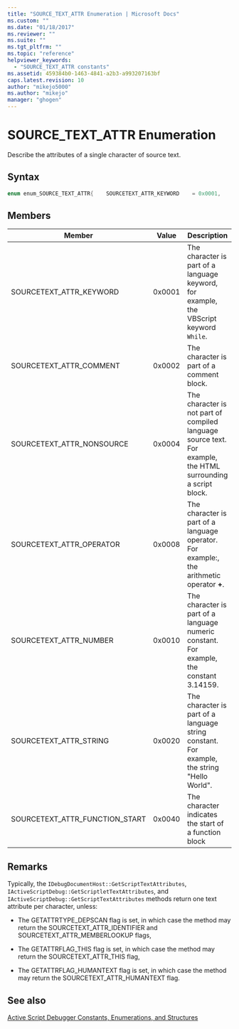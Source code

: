 ```yaml
---
title: "SOURCE_TEXT_ATTR Enumeration | Microsoft Docs"
ms.custom: ""
ms.date: "01/18/2017"
ms.reviewer: ""
ms.suite: ""
ms.tgt_pltfrm: ""
ms.topic: "reference"
helpviewer_keywords: 
  - "SOURCE_TEXT_ATTR constants"
ms.assetid: 459384b0-1463-4841-a2b3-a993207163bf
caps.latest.revision: 10
author: "mikejo5000"
ms.author: "mikejo"
manager: "ghogen"
---
```

# SOURCE_TEXT_ATTR Enumeration
Describe the attributes of a single character of source text.  
  
## Syntax  
  
```cpp  
enum enum_SOURCE_TEXT_ATTR{    SOURCETEXT_ATTR_KEYWORD    = 0x0001,    SOURCETEXT_ATTR_COMMENT    = 0x0002,    SOURCETEXT_ATTR_NONSOURCE    = 0x0004,    SOURCETEXT_ATTR_OPERATOR   = 0x0008,    SOURCETEXT_ATTR_NUMBER    = 0x0010,    SOURCETEXT_ATTR_STRING    = 0x0020,    SOURCETEXT_ATTR_FUNCTION_START  = 0x0040};  
```  
  
## Members  
  
|Member|Value|Description|  
|------------|-----------|-----------------|  
|SOURCETEXT_ATTR_KEYWORD|0x0001|The character is part of a language keyword, for example, the VBScript keyword `While`.|  
|SOURCETEXT_ATTR_COMMENT|0x0002|The character is part of a comment block.|  
|SOURCETEXT_ATTR_NONSOURCE|0x0004|The character is not part of compiled language source text. For example, the HTML surrounding a script block.|  
|SOURCETEXT_ATTR_OPERATOR|0x0008|The character is part of a language operator. For example:, the arithmetic operator **+**.|  
|SOURCETEXT_ATTR_NUMBER|0x0010|The character is part of a language numeric constant.  For example, the constant 3.14159.|  
|SOURCETEXT_ATTR_STRING|0x0020|The character is part of a language string constant. For example, the string "Hello World".|  
|SOURCETEXT_ATTR_FUNCTION_START|0x0040|The character indicates the start of a function block|  
  
## Remarks  
 Typically, the `IDebugDocumentHost::GetScriptTextAttributes`, `IActiveScriptDebug::GetScriptletTextAttributes`, and `IActiveScriptDebug::GetScriptTextAttributes` methods return one text attribute per character, unless:  
  
- The GETATTRTYPE_DEPSCAN flag is set, in which case the method may return the SOURCETEXT_ATTR_IDENTIFIER and SOURCETEXT_ATTR_MEMBERLOOKUP flags,  
  
- The GETATTRFLAG_THIS flag is set, in which case the method may return the SOURCETEXT_ATTR_THIS flag,  
  
- The GETATTRFLAG_HUMANTEXT flag is set, in which case the method may return the SOURCETEXT_ATTR_HUMANTEXT flag.  
  
## See also  
 [Active Script Debugger Constants, Enumerations, and Structures](../../winscript/reference/active-script-debugger-constants-enumerations-and-structures.md)